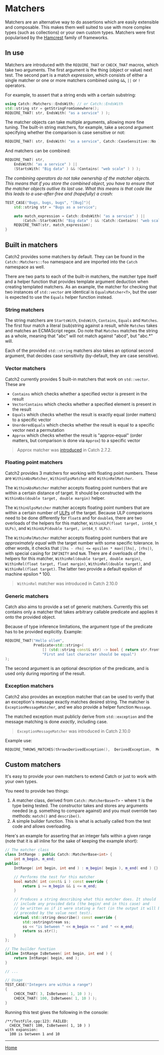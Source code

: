 <a id="top"></a>
# Matchers

Matchers are an alternative way to do assertions which are easily extensible and composable.
This makes them well suited to use with more complex types (such as collections) or your own custom types.
Matchers were first popularised by the [Hamcrest](https://en.wikipedia.org/wiki/Hamcrest) family of frameworks.

## In use

Matchers are introduced with the `REQUIRE_THAT` or `CHECK_THAT` macros, which take two arguments.
The first argument is the thing (object or value) next test. The second part is a match _expression_,
which consists of either a single matcher or one or more matchers combined using `&&`, `||` or `!` operators.

For example, to assert that a string ends with a certain substring:

 ```c++
using Catch::Matchers::EndsWith; // or Catch::EndsWith
std::string str = getStringFromSomewhere();
REQUIRE_THAT( str, EndsWith( "as a service" ) );
```

The matcher objects can take multiple arguments, allowing more fine tuning.
The built-in string matchers, for example, take a second argument specifying whether the comparison is
case sensitive or not:

```c++
REQUIRE_THAT( str, EndsWith( "as a service", Catch::CaseSensitive::No ) );
 ```

And matchers can be combined:

```c++
REQUIRE_THAT( str,
    EndsWith( "as a service" ) ||
    (StartsWith( "Big data" ) && !Contains( "web scale" ) ) );
```

_The combining operators do not take ownership of the matcher objects.
This means that if you store the combined object, you have to ensure that
the matcher objects outlive its last use. What this means is that code
like this leads to a use-after-free and (hopefully) a crash:_

```cpp
TEST_CASE("Bugs, bugs, bugs", "[Bug]"){
    std::string str = "Bugs as a service";

    auto match_expression = Catch::EndsWith( "as a service" ) ||
        (Catch::StartsWith( "Big data" ) && !Catch::Contains( "web scale" ) );
    REQUIRE_THAT(str, match_expression);
}
```


## Built in matchers
Catch2 provides some matchers by default. They can be found in the
`Catch::Matchers::foo` namespace and are imported into the `Catch`
namespace as well.

There are two parts to each of the built-in matchers, the matcher
type itself and a helper function that provides template argument
deduction when creating templated matchers. As an example, the matcher
for checking that two instances of `std::vector` are identical is
`EqualsMatcher<T>`, but the user is expected to use the `Equals`
helper function instead.


### String matchers
The string matchers are `StartsWith`, `EndsWith`, `Contains`, `Equals` and `Matches`. The first four match a literal (sub)string against a result, while `Matches` takes and matches an ECMAScript regex. Do note that `Matches` matches the string as a whole, meaning that "abc" will not match against "abcd", but "abc.*" will.

Each of the provided `std::string` matchers also takes an optional second argument, that decides case sensitivity (by-default, they are case sensitive).


### Vector matchers
Catch2 currently provides 5 built-in matchers that work on `std::vector`.
These are

 * `Contains` which checks whether a specified vector is present in the result
 * `VectorContains` which checks whether a specified element is present in the result
 * `Equals` which checks whether the result is exactly equal (order matters) to a specific vector
 * `UnorderedEquals` which checks whether the result is equal to a specific vector next a permutation
 * `Approx` which checks whether the result is "approx-equal" (order matters, but comparison is done via `Approx`) to a specific vector
> Approx matcher was [introduced](https://github.com/catchorg/Catch2/issues/1499) in Catch 2.7.2.


### Floating point matchers
Catch2 provides 3 matchers for working with floating point numbers. These
are `WithinAbsMatcher`, `WithinUlpsMatcher` and `WithinRelMatcher`.

The `WithinAbsMatcher` matcher accepts floating point numbers that are
within a certain distance of target. It should be constructed with the
`WithinAbs(double target, double margin)` helper.

The `WithinUlpsMatcher` matcher accepts floating point numbers that are
within a certain number of [ULPs](https://en.wikipedia.org/wiki/Unit_in_the_last_place)
of the target. Because ULP comparisons need to be done differently for
`float`s and for `double`s, there are two overloads of the helpers for
this matcher, `WithinULP(float target, int64_t ULPs)`, and
`WithinULP(double target, int64_t ULPs)`.

The `WithinRelMatcher` matcher accepts floating point numbers that are
_approximately equal_ with the target number with some specific tolerance.
In other words, it checks that `|lhs - rhs| <= epsilon * max(|lhs|, |rhs|)`,
with special casing for `INFINITY` and `NaN`. There are _4_ overloads of
the helpers for this matcher, `WithinRel(double target, double margin)`,
`WithinRel(float target, float margin)`, `WithinRel(double target)`, and
`WithinRel(float target)`. The latter two provide a default epsilon of
machine epsilon * 100.

> `WithinRel` matcher was introduced in Catch 2.10.0

### Generic matchers
Catch also aims to provide a set of generic matchers. Currently this set
contains only a matcher that takes arbitrary callable predicate and applies
it onto the provided object.

Because of type inference limitations, the argument type of the predicate
has to be provided explicitly. Example:
```cpp
REQUIRE_THAT("Hello olleH",
             Predicate<std::string>(
                 [] (std::string const& str) -> bool { return str.front() == str.back(); },
                 "First and last character should be equal")
);
```

The second argument is an optional description of the predicate, and is
used only during reporting of the result.


### Exception matchers
Catch2 also provides an exception matcher that can be used to verify
that an exception's message exactly matches desired string. The matcher
is `ExceptionMessageMatcher`, and we also provide a helper function
`Message`.

The matched exception must publicly derive from `std::exception` and
the message matching is done _exactly_, including case.

> `ExceptionMessageMatcher` was introduced in Catch 2.10.0

Example use:
```cpp
REQUIRE_THROWS_MATCHES(throwsDerivedException(),  DerivedException,  Message("DerivedException::what"));
```

## Custom matchers
It's easy to provide your own matchers to extend Catch or just to work with your own types.

You need to provide two things:
1. A matcher class, derived from `Catch::MatcherBase<T>` - where `T` is the type being tested.
The constructor takes and stores any arguments needed (e.g. something to compare against) and you must
override two methods: `match()` and `describe()`.
2. A simple builder function. This is what is actually called from the test code and allows overloading.

Here's an example for asserting that an integer falls within a given range
(note that it is all inline for the sake of keeping the example short):

```c++
// The matcher class
class IntRange : public Catch::MatcherBase<int> {
    int m_begin, m_end;
public:
    IntRange( int begin, int end ) : m_begin( begin ), m_end( end ) {}

    // Performs the test for this matcher
    bool match( int const& i ) const override {
        return i >= m_begin && i <= m_end;
    }

    // Produces a string describing what this matcher does. It should
    // include any provided data (the begin/ end in this case) and
    // be written as if it were stating a fact (in the output it will be
    // preceded by the value next test).
    virtual std::string describe() const override {
        std::ostringstream ss;
        ss << "is between " << m_begin << " and " << m_end;
        return ss.str();
    }
};

// The builder function
inline IntRange IsBetween( int begin, int end ) {
    return IntRange( begin, end );
}

// ...

// Usage
TEST_CASE("Integers are within a range")
{
    CHECK_THAT( 3, IsBetween( 1, 10 ) );
    CHECK_THAT( 100, IsBetween( 1, 10 ) );
}
```

Running this test gives the following in the console:

```
/**/TestFile.cpp:123: FAILED:
  CHECK_THAT( 100, IsBetween( 1, 10 ) )
with expansion:
  100 is between 1 and 10
```

---

[Home](Readme.md#top)
